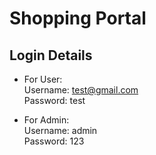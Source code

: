 # Shopping Portal

## Login  Details 

* For User: <br/>
Username: test@gmail.com <br/>
Password: test

* For Admin: </br>
Username: admin </br>
Password: 123